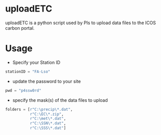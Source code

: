 # uploadETC
uploadETC is a python script used by PIs to upload data files to the ICOS carbon portal.

# Usage
- Specify your Station ID
```python
stationID = "FA-Lso"
```
- update the password to your site
```python
pwd = "p4ssw0rd"
```
- specify the mask(s) of the data files to upload
```python
folders = [r"C:\precip\*.dat",
           r"C:\EC\*.zip",
           r"C:\met\*.dat",
           r"C:\SSN\*.dat",
           r"C:\SSS\*.dat"]
```
